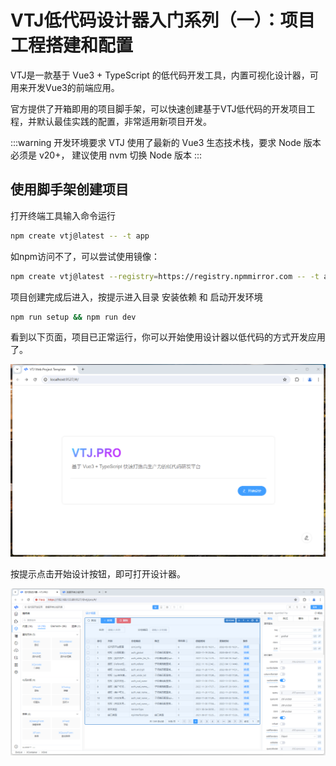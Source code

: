 # VTJ低代码设计器入门系列（一）：项目工程搭建和配置

VTJ是一款基于 Vue3 + TypeScript 的低代码开发工具，内置可视化设计器，可用来开发Vue3的前端应用。

官方提供了开箱即用的项目脚手架，可以快速创建基于VTJ低代码的开发项目工程，并默认最佳实践的配置，非常适用新项目开发。

:::warning 开发环境要求
VTJ 使用了最新的 Vue3 生态技术栈，要求 Node 版本必须是 v20+， 建议使用 nvm 切换 Node 版本
:::

## 使用脚手架创建项目

打开终端工具输入命令运行

```sh
npm create vtj@latest -- -t app
```

如npm访问不了，可以尝试使用镜像：

```sh
npm create vtj@latest --registry=https://registry.npmmirror.com -- -t app
```

项目创建完成后进入，按提示进入目录 安装依赖 和 启动开发环境

```sh
npm run setup && npm run dev
```

看到以下页面，项目已正常运行，你可以开始使用设计器以低代码的方式开发应用了。

![startup](../../assets//startup.png)

按提示点击开始设计按钮，即可打开设计器。

![p1](../../assets/p1.png)
